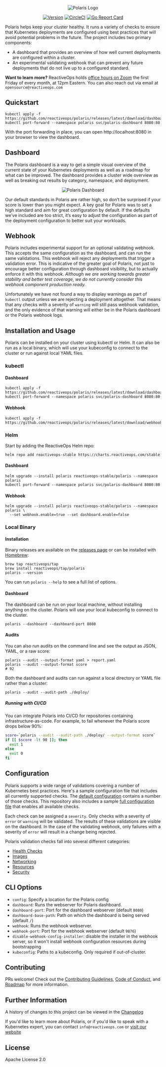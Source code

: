 <div align="center">
  <img src="/pkg/dashboard/assets/images/polaris-logo.png" alt="Polaris Logo" />
  <br>

  [![Version][version-image]][version-link] [![CircleCI][circleci-image]][circleci-link] [![Go Report Card][goreport-image]][goreport-link]
</div>

[version-image]: https://img.shields.io/static/v1.svg?label=Version&message=0.2.0&color=239922
[version-link]: https://github.com/reactiveops/polaris

[goreport-image]: https://goreportcard.com/badge/github.com/reactiveops/polaris
[goreport-link]: https://goreportcard.com/report/github.com/reactiveops/polaris

[circleci-image]: https://circleci.com/gh/reactiveops/polaris.svg?style=svg
[circleci-link]: https://circleci.com/gh/reactiveops/polaris.svg

Polaris helps keep your cluster healthy. It runs a variety of checks to ensure that Kubernetes deployments are configured using best practices that will avoid potential problems in the future. The project includes two primary components:

- A dashboard that provides an overview of how well current deployments are configured within a cluster.
- An experimental validating webhook that can prevent any future deployments that do not live up to a configured standard.

**Want to learn more?** ReactiveOps holds [office hours on Zoom](https://zoom.us/j/242508205) the first Friday of every month, at 12pm Eastern. You can also reach out via email at `opensource@reactiveops.com`

## Quickstart

```
kubectl apply -f https://github.com/reactiveops/polaris/releases/latest/download/dashboard.yaml
kubectl port-forward --namespace polaris svc/polaris-dashboard 8080:80
```
With the port forwarding in place, you can open http://localhost:8080 in your browser to view the dashboard.

## Dashboard

The Polaris dashboard is a way to get a simple visual overview of the current state of your Kubernetes deployments as well as a roadmap for what can be improved. The dashboard provides a cluster wide overview as well as breaking out results by category, namespace, and deployment.

<p align="center">
  <img src="/dashboard-screenshot.png" alt="Polaris Dashboard" />
</p>

Our default standards in Polaris are rather high, so don’t be surprised if your score is lower than you might expect. A key goal for Polaris was to set a high standard and aim for great configuration by default. If the defaults we’ve included are too strict, it’s easy to adjust the configuration as part of the deployment configuration to better suit your workloads.

## Webhook

Polaris includes experimental support for an optional validating webhook. This accepts the same configuration as the dashboard, and can run the same validations. This webhook will reject any deployments that trigger a validation error. This is indicative of the greater goal of Polaris, not just to encourage better configuration through dashboard visibility, but to actually enforce it with this webhook. *Although we are working towards greater stability and better test coverage, we do not currently consider this webhook component production ready.*

Unfortunately we have not found a way to display warnings as part of `kubectl` output unless we are rejecting a deployment altogether. That means that any checks with a severity of `warning` will still pass webhook validation, and the only evidence of that warning will either be in the Polaris dashboard or the Polaris webhook logs.

## Installation and Usage
Polaris can be installed on your cluster using kubectl or Helm. It can also
be run as a local binary, which will use your kubeconfig to connect to the cluster
or run against local YAML files.

### kubectl
#### Dashboard
```
kubectl apply -f https://github.com/reactiveops/polaris/releases/latest/download/dashboard.yaml
kubectl port-forward --namespace polaris svc/polaris-dashboard 8080:80
```

#### Webhook
```
kubectl apply -f https://github.com/reactiveops/polaris/releases/latest/download/webhook.yaml
```

### Helm
Start by adding the ReactiveOps Helm repo:
```
helm repo add reactiveops-stable https://charts.reactiveops.com/stable
```

#### Dashboard
```
helm upgrade --install polaris reactiveops-stable/polaris --namespace polaris
kubectl port-forward --namespace polaris svc/polaris-dashboard 8080:80
```

#### Webhook
```
helm upgrade --install polaris reactiveops-stable/polaris --namespace polaris \
  --set webhook.enable=true --set dashboard.enable=false
```

### Local Binary
#### Installation
Binary releases are available on the [releases page](https://github.com/reactiveops/polaris/releases) or can be installed with [Homebrew](https://brew.sh/):
```
brew tap reactiveops/tap
brew install reactiveops/tap/polaris
polaris --version
```

You can run `polaris --help` to see a full list of options.

#### Dashboard
The dashboard can be run on your local machine, without installing anything on the cluster.
Polaris will use your local kubeconfig to connect to the cluster.

```
polaris --dashboard --dashboard-port 8080
```

#### Audits
You can also run audits on the command line and see the output as JSON, YAML, or a raw score:
```
polaris --audit --output-format yaml > report.yaml
polaris --audit --output-format score
# 92
```

Both the dashboard and audits can run against a local directory or YAML file
rather than a cluster:
```
polaris --audit --audit-path ./deploy/
```

##### Running with CI/CD
You can integrate Polaris into CI/CD for repositories containing infrastructure-as-code.
For example, to fail whenever the Polaris score drops below 90%:
```bash
score=`polaris --audit --audit-path ./deploy/ --output-format score`
if [[ $score -lt 90 ]]; then
  exit 1
else
  exit 0
fi
```

## Configuration

Polaris supports a wide range of validations covering a number of Kubernetes best practices. Here's a sample configuration file that includes all currently supported checks. The [default configuration](https://github.com/reactiveops/polaris/blob/master/examples/config.yaml) contains a number of those checks. This repository also includes a sample [full configuration file](https://github.com/reactiveops/polaris/blob/master/examples/config-full.yaml) that enables all available checks.

Each check can be assigned a `severity`. Only checks with a severity of `error` or `warning` will be validated. The results of these validations are visible on the dashboard. In the case of the validating webhook, only failures with a severity of `error` will result in a change being rejected.

Polaris validation checks fall into several different categories:

- [Health Checks](docs/health-checks.md)
- [Images](docs/images.md)
- [Networking](docs/networking.md)
- [Resources](docs/resources.md)
- [Security](docs/security.md)

## CLI Options

* `config`: Specify a location for the Polaris config
* `dashboard`: Runs the webserver for Polaris dashboard.
* `dashboard-port`: Port for the dashboard webserver (default `8080`)
* `dashboard-base-path`: Path on which the dashboard is being served (default `/`)
* `webhook`: Runs the webhook webserver.
* `webhook-port`: Port for the webhook webserver (default `9876`)
* `disable-webhook-config-installer`: disable the installer in the webhook server, so it won't install webhook configuration resources during bootstrapping
* `kubeconfig`: Paths to a kubeconfig. Only required if out-of-cluster.

## Contributing
PRs welcome! Check out the [Contributing Guidelines](CONTRIBUTING.md),
[Code of Conduct](CODE_OF_CONDUCT.md), and [Roadmap](ROADMAP.md) for more information.

## Further Information
A history of changes to this project can be viewed in the [Changelog](CHANGELOG.md)

If you'd like to learn more about Polaris, or if you'd like to speak with
a Kubernetes expert, you can contact `info@reactiveops.com` or [visit our website](https://reactiveops.com)

## License
Apache License 2.0
